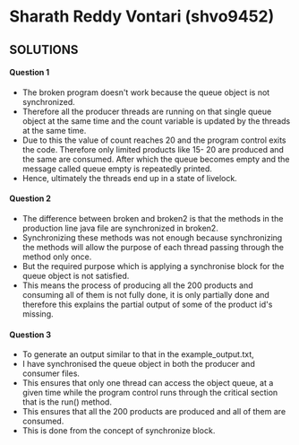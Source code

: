 # Sharath Reddy Vontari (shvo9452)
## SOLUTIONS
#### Question 1
- The broken program doesn't work because the queue object is not synchronized. 
- Therefore all the producer threads are running on that single queue object at the same time and
the count variable is updated by the threads at the same time. 
- Due to this the value of count reaches 20 and the program control exits the code. 
Therefore only limited products like 15- 20 are produced and the same are consumed. 
After which the queue becomes empty and the message called queue empty is repeatedly printed. 
- Hence, ultimately the threads end up in a state of livelock.

#### Question 2
- The difference between broken and broken2 is that the methods in the production line java file are synchronized in broken2. 
- Synchronizing these methods was not enough because synchronizing the methods will allow
the purpose of each thread passing through the method only once. 
- But the required purpose which is applying a synchronise block for the queue object is not satisfied. 
- This means the process of producing all the 200 products and consuming all of them is not fully done, it is only partially done 
and therefore this explains the partial output of some of the product id's missing.

#### Question 3
- To generate an output similar to that in the example_output.txt, 
- I have synchronised the queue object in both the producer and consumer files. 
- This ensures that only one thread can access the object queue, at a given time while the program control 
runs through the critical section that is the run() method. 
- This ensures that all the 200 products are produced and all of them are consumed.
- This is done from the concept of synchronize block.
